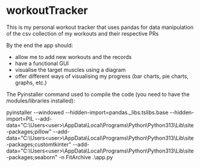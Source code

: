# workoutTracker

This is my personal workout tracker that uses pandas for data manipulation of the csv collection of my workouts and their respective PRs

By the end the app should:

- allow me to add new workouts and the records
- have a functional GUI
- visualise the target muscles using a diagram
- offer different ways of visualising my progress (bar charts, pie charts, graphs, etc.)

The Pyinstaller command used to compile the code (you need to have the modules/libraries installed):

pyinstaller --windowed --hidden-import=pandas._libs.tslibs.base --hidden-import=PIL --add-data="C:\Users\<user>\AppData\Local\Programs\Python\Python313\Lib\site-packages;pillow" --add-data="C:\Users\<user>\AppData\Local\Programs\Python\Python313\Lib\site-packages;customtkinter" --add-data="C:\Users\<user>\AppData\Local\Programs\Python\Python313\Lib\site-packages;seaborn" -n FitArchive .\app.py